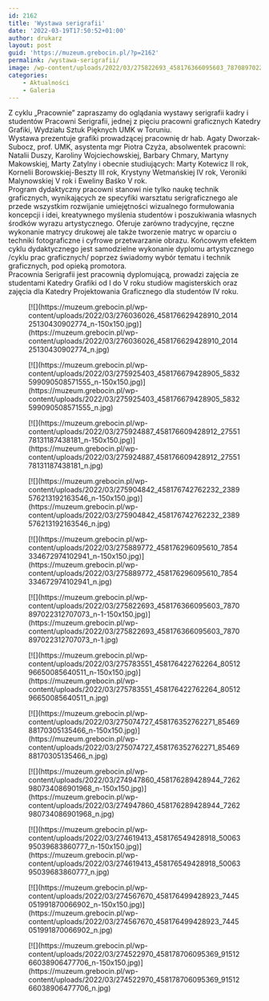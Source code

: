 ```yaml
---
id: 2162
title: 'Wystawa serigrafii'
date: '2022-03-19T17:50:52+01:00'
author: drukarz
layout: post
guid: 'https://muzeum.grebocin.pl/?p=2162'
permalink: /wystawa-serigrafii/
image: /wp-content/uploads/2022/03/275822693_458176366095603_7870897022312707073_n.jpg
categories:
    - Aktualności
    - Galeria
---
```


<div class="" dir="auto"><div class="ecm0bbzt hv4rvrfc ihqw7lf3 dati1w0a" data-ad-comet-preview="message" data-ad-preview="message" id="jsc_c_mw"><div class="j83agx80 cbu4d94t ew0dbk1b irj2b8pg"><div class="qzhwtbm6 knvmm38d"><div class="kvgmc6g5 cxmmr5t8 oygrvhab hcukyx3x c1et5uql ii04i59q"><div dir="auto">Z cyklu „Pracownie” zapraszamy do oglądania wystawy serigrafii kadry i studentów Pracowni Serigrafii, jednej z pięciu pracowni graficznych Katedry Grafiki, Wydziału Sztuk Pięknych UMK w Toruniu.</div><div dir="auto"></div></div><div class="cxmmr5t8 oygrvhab hcukyx3x c1et5uql o9v6fnle ii04i59q"><div dir="auto">Wystawa prezentuje grafiki prowadzącej pracownię dr hab. Agaty Dworzak-Subocz, prof. UMK, asystenta mgr Piotra Czyża, absolwentek pracowni: Natalii Duszy, Karoliny Wojciechowskiej, Barbary Chmary, Martyny Makowskiej, Marty Zatylny i obecnie studiujących: Marty Kotewicz II rok, Kornelii Borowskiej-Beszty III rok, Krystyny Wetmańskiej IV rok, Veroniki Malynowskiej V rok i Eweliny Baśko V rok.</div><div dir="auto"></div></div><div class="cxmmr5t8 oygrvhab hcukyx3x c1et5uql o9v6fnle ii04i59q"><div dir="auto">Program dydaktyczny pracowni stanowi nie tylko naukę technik graficznych, wynikających ze specyfiki warsztatu serigraficznego ale przede wszystkim rozwijanie umiejętności wizualnego formułowania koncepcji i idei, kreatywnego myślenia studentów i poszukiwania własnych środków wyrazu artystycznego. Oferuje zarówno tradycyjne, ręczne wykonanie matrycy drukowej ale także tworzenie matryc w oparciu o techniki fotograficzne i cyfrowe przetwarzanie obrazu. Końcowym efektem cyklu dydaktycznego jest samodzielne wykonanie dyplomu artystycznego /cyklu prac graficznych/ poprzez świadomy wybór tematu i technik graficznych, pod opieką promotora.</div></div><div class="cxmmr5t8 oygrvhab hcukyx3x c1et5uql o9v6fnle ii04i59q"><div dir="auto"></div></div><div class="cxmmr5t8 oygrvhab hcukyx3x c1et5uql o9v6fnle ii04i59q"><div dir="auto">Pracownia Serigrafii jest pracownią dyplomującą, prowadzi zajęcia ze studentami Katedry Grafiki od I do V roku studiów magisterskich oraz zajęcia dla Katedry Projektowania Graficznego dla studentów IV roku.</div></div></div><div dir="auto"></div><div class="qzhwtbm6 knvmm38d"><div dir="auto"><div class="gallery galleryid-2162 gallery-columns-6 gallery-size-thumbnail" id="gallery-25"><figure class="gallery-item"><div class="gallery-icon portrait"> [![](https://muzeum.grebocin.pl/wp-content/uploads/2022/03/276036026_458176629428910_201425130430902774_n-150x150.jpg)](https://muzeum.grebocin.pl/wp-content/uploads/2022/03/276036026_458176629428910_201425130430902774_n.jpg) </div></figure><figure class="gallery-item"><div class="gallery-icon portrait"> [![](https://muzeum.grebocin.pl/wp-content/uploads/2022/03/275925403_458176679428905_5832599090508571555_n-150x150.jpg)](https://muzeum.grebocin.pl/wp-content/uploads/2022/03/275925403_458176679428905_5832599090508571555_n.jpg) </div></figure><figure class="gallery-item"><div class="gallery-icon portrait"> [![](https://muzeum.grebocin.pl/wp-content/uploads/2022/03/275924887_458176609428912_2755178131187438181_n-150x150.jpg)](https://muzeum.grebocin.pl/wp-content/uploads/2022/03/275924887_458176609428912_2755178131187438181_n.jpg) </div></figure><figure class="gallery-item"><div class="gallery-icon portrait"> [![](https://muzeum.grebocin.pl/wp-content/uploads/2022/03/275904842_458176742762232_2389576213192163546_n-150x150.jpg)](https://muzeum.grebocin.pl/wp-content/uploads/2022/03/275904842_458176742762232_2389576213192163546_n.jpg) </div></figure><figure class="gallery-item"><div class="gallery-icon portrait"> [![](https://muzeum.grebocin.pl/wp-content/uploads/2022/03/275889772_458176296095610_7854334672974102941_n-150x150.jpg)](https://muzeum.grebocin.pl/wp-content/uploads/2022/03/275889772_458176296095610_7854334672974102941_n.jpg) </div></figure><figure class="gallery-item"><div class="gallery-icon landscape"> [![](https://muzeum.grebocin.pl/wp-content/uploads/2022/03/275822693_458176366095603_7870897022312707073_n-1-150x150.jpg)](https://muzeum.grebocin.pl/wp-content/uploads/2022/03/275822693_458176366095603_7870897022312707073_n-1.jpg) </div></figure><figure class="gallery-item"><div class="gallery-icon portrait"> [![](https://muzeum.grebocin.pl/wp-content/uploads/2022/03/275783551_458176422762264_8051296650085640511_n-150x150.jpg)](https://muzeum.grebocin.pl/wp-content/uploads/2022/03/275783551_458176422762264_8051296650085640511_n.jpg) </div></figure><figure class="gallery-item"><div class="gallery-icon portrait"> [![](https://muzeum.grebocin.pl/wp-content/uploads/2022/03/275074727_458176352762271_8546988170305135466_n-150x150.jpg)](https://muzeum.grebocin.pl/wp-content/uploads/2022/03/275074727_458176352762271_8546988170305135466_n.jpg) </div></figure><figure class="gallery-item"><div class="gallery-icon portrait"> [![](https://muzeum.grebocin.pl/wp-content/uploads/2022/03/274947860_458176289428944_7262980734086901968_n-150x150.jpg)](https://muzeum.grebocin.pl/wp-content/uploads/2022/03/274947860_458176289428944_7262980734086901968_n.jpg) </div></figure><figure class="gallery-item"><div class="gallery-icon portrait"> [![](https://muzeum.grebocin.pl/wp-content/uploads/2022/03/274619413_458176549428918_5006395039683860777_n-150x150.jpg)](https://muzeum.grebocin.pl/wp-content/uploads/2022/03/274619413_458176549428918_5006395039683860777_n.jpg) </div></figure><figure class="gallery-item"><div class="gallery-icon portrait"> [![](https://muzeum.grebocin.pl/wp-content/uploads/2022/03/274567670_458176499428923_7445051991870066902_n-150x150.jpg)](https://muzeum.grebocin.pl/wp-content/uploads/2022/03/274567670_458176499428923_7445051991870066902_n.jpg) </div></figure><figure class="gallery-item"><div class="gallery-icon portrait"> [![](https://muzeum.grebocin.pl/wp-content/uploads/2022/03/274522970_458178706095369_9151266038906477706_n-150x150.jpg)](https://muzeum.grebocin.pl/wp-content/uploads/2022/03/274522970_458178706095369_9151266038906477706_n.jpg) </div></figure> </div></div></div></div></div></div>
